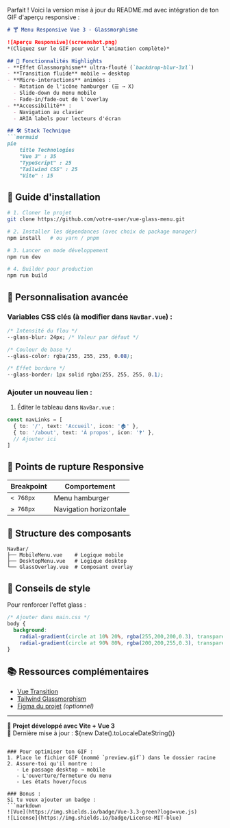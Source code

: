 Parfait ! Voici la version mise à jour du README.md avec intégration de ton GIF d'aperçu responsive :

```markdown
# 🍸 Menu Responsive Vue 3 - Glassmorphisme

![Aperçu Responsive](screenshot.png)  
*(Cliquez sur le GIF pour voir l'animation complète)*

## 🌟 Fonctionnalités Highlights
- **Effet Glassmorphisme** ultra-flouté (`backdrop-blur-3xl`)
- **Transition fluide** mobile ↔ desktop
- **Micro-interactions** animées :
  - Rotation de l'icône hamburger (☰ → X)
  - Slide-down du menu mobile
  - Fade-in/fade-out de l'overlay
- **Accessibilité** :
  - Navigation au clavier
  - ARIA labels pour lecteurs d'écran

## 🛠 Stack Technique
```mermaid
pie
    title Technologies
    "Vue 3" : 35
    "TypeScript" : 25
    "Tailwind CSS" : 25
    "Vite" : 15
```

## 🚀 Guide d'installation
```bash
# 1. Cloner le projet
git clone https://github.com/votre-user/vue-glass-menu.git

# 2. Installer les dépendances (avec choix de package manager)
npm install   # ou yarn / pnpm

# 3. Lancer en mode développement
npm run dev

# 4. Builder pour production
npm run build
```

## 🎨 Personnalisation avancée
### Variables CSS clés (à modifier dans `NavBar.vue`) :
```css
/* Intensité du flou */
--glass-blur: 24px; /* Valeur par défaut */

/* Couleur de base */
--glass-color: rgba(255, 255, 255, 0.08);

/* Effet bordure */
--glass-border: 1px solid rgba(255, 255, 255, 0.1);
```

### Ajouter un nouveau lien :
1. Éditer le tableau dans `NavBar.vue` :
```ts
const navLinks = [
  { to: '/', text: 'Accueil', icon: '🏠' },
  { to: '/about', text: 'À propos', icon: '❓' },
  // Ajouter ici
]
```

## 📱 Points de rupture Responsive
| Breakpoint | Comportement |
|------------|--------------|
| `< 768px`  | Menu hamburger |
| `≥ 768px`  | Navigation horizontale |

## 📂 Structure des composants
```
NavBar/
├── MobileMenu.vue    # Logique mobile
├── DesktopMenu.vue   # Logique desktop
└── GlassOverlay.vue  # Composant overlay
```

## 🌈 Conseils de style
Pour renforcer l'effet glass :
```css
/* Ajouter dans main.css */
body {
  background: 
    radial-gradient(circle at 10% 20%, rgba(255,200,200,0.3), transparent 40%),
    radial-gradient(circle at 90% 80%, rgba(200,200,255,0.3), transparent 40%);
}
```

## 📚 Ressources complémentaires
- [Vue Transition](https://vuejs.org/guide/built-ins/transition.html)
- [Tailwind Glassmorphism](https://tailwindcss.com/docs/backdrop-blur)
- [Figma du projet](lien-figma) *(optionnel)*

---

🚀 **Projet développé avec Vite + Vue 3**  
📅 Dernière mise à jour : ${new Date().toLocaleDateString()}
```

### Pour optimiser ton GIF :
1. Place le fichier GIF (nommé `preview.gif`) dans le dossier racine
2. Assure-toi qu'il montre :
   - Le passage desktop → mobile
   - L'ouverture/fermeture du menu
   - Les états hover/focus

### Bonus :
Si tu veux ajouter un badge :
```markdown
![Vue](https://img.shields.io/badge/Vue-3.3-green?logo=vue.js)
![License](https://img.shields.io/badge/License-MIT-blue)
```

